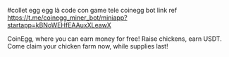 #collet egg
egg là code con game tele coinegg bot
link ref https://t.me/coinegg_miner_bot/miniapp?startapp=kBNoWEHfEAAuxXLeawX

CoinEgg, where you can earn money for free! Raise chickens, earn USDT. Come claim your chicken farm now, while supplies last!

